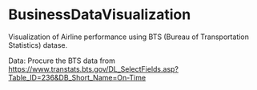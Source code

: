 # BusinessDataVisualization
Visualization of Airline performance using BTS (Bureau of Transportation Statistics) datase.

Data: Procure the BTS data from https://www.transtats.bts.gov/DL_SelectFields.asp?Table_ID=236&DB_Short_Name=On-Time

